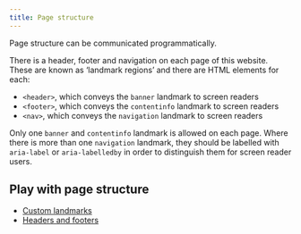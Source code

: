 ```yaml
---
title: Page structure
---
```


Page structure can be communicated programmatically.

There is a header, footer and navigation on each page of this website. These are known as ‘landmark regions’ and there are HTML elements for each:

- `<header>`, which conveys the `banner` landmark to screen readers
- `<footer>`, which conveys the `contentinfo` landmark to screen readers
- `<nav>`, which conveys the `navigation` landmark to screen readers

Only one `banner` and `contentinfo` landmark is allowed on each page. Where there is more than one `navigation` landmark, they should be labelled with `aria-label` or `aria-labelledby` in order to distinguish them for screen reader users.

<nav aria-label="On page">

## Play with page structure

- [Custom landmarks](/structure/section)
- [Headers and footers](/structure/header-and-footer)

</nav>
